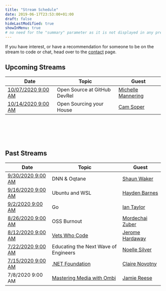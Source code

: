 ```yaml
---
title: "Stream Schedule"
date: 2019-06-17T23:53:00+01:00
draft: false
hideLastModified: true
showInMenu: true
# no need for the "summary" parameter as it is not displayed in any previews
---
```


If you have interest, or have a recommendation for someone to be on the stream to code or chat, head over to the [contact](/contact) page.

## Upcoming Streams

|  Date | Topic   | Guest  |
|-------|---------|--------|
|  [10/07/2020 9:00 AM](https://www.twitch.tv/isaacrlevin/schedule)    |    Open Source at GitHub DevRel      | [Michelle Mannering](https://twitter.com/MishManners)        |
|  [10/14/2020 9:00 AM](https://www.twitch.tv/isaacrlevin/schedule)    |    Open Sourcing your House      | [Cam Soper](https://twitter.com/camsoper)        |


<br /><br /><br /><br />

## Past Streams

|  Date | Topic   | Guest  |
|-------|---------|--------|
|  [9/30/2020 9:00 AM](https://www.youtube.com/watch?v=W64vG9eFYB0)    |    DNN & Oqtane      | [Shaun Waker](https://twitter.com/sbwalker)        |
|  [9/16/2020 9:00 AM](https://www.youtube.com/watch?v=caHJ41wc418)    |    Ubuntu and WSL      | [Hayden Barnes](https://twitter.com/unixterminal)        |
|  [9/2/2020 9:00 AM](https://www.youtube.com/watch?v=Dl_DkUMfpnI)    |    Go      | [Ian Taylor](https://twitter.com/ianlancetaylor)        |
|  [8/26/2020 9:00 AM](https://www.youtube.com/watch?v=N_56KAyTkKI)    |    OSS Burnout      | [Mordechai Zuber](https://twitter.com/mordzuber)        |
|  [8/12/2020 9:00 AM](https://www.youtube.com/watch?v=sDe_5UcXbv8)    |    [Vets Who Code](https://vetswhocode.io/)      | [Jerome Hardaway](https://twitter.com/JeromeHardaway)        |
|  [7/22/2020 9:00 AM](https://www.youtube.com/watch?v=yYruivtX9Ic)    |    Educating the Next Wave of Engineers      | [Noelle Silver](https://twitter.com/NoelleSilver_)        |
|  [7/15/2020 9:00 AM](https://www.youtube.com/watch?v=3NI2HxbhFUw)    |    [.NET Foundation](https://dotnetfoundation.org/)      | [Claire Novotny](https://twitter.com/clairernovotny)        |
|  7/8/2020 9:00 AM   |    [Mastering Media with Ombi](https://ombi.io/)      | [Jamie Reese](https://www.twitter.com/tidusjar)        |

